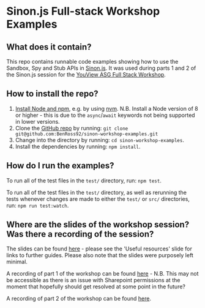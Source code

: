 # Sinon.js Full-stack Workshop Examples

## What does it contain?

This repo contains runnable code examples showing how to use the Sandbox, Spy and Stub APIs in [Sinon.js](https://sinonjs.org/). It was used during parts 1 and 2 of the Sinon.js session for the [YouView ASG Full Stack Workshop](https://wiki.youview.co.uk/pages/viewpage.action?spaceKey=NEXTGENYV&title=Full+Stack+Workshop+-+Agendas+and+Materials).

## How to install the repo?

1. [Install Node and npm](https://docs.npmjs.com/downloading-and-installing-node-js-and-npm#using-a-node-version-manager-to-install-nodejs-and-npm), e.g. by using [nvm](https://github.com/nvm-sh/nvm). N.B. Install a Node version of 8 or higher - this is due to the `async`/`await` keywords not being supported in lower versions.
2. Clone the [GitHub repo](https://github.com/BenRoss92/sinon-workshop-examples) by running: `git clone git@github.com:BenRoss92/sinon-workshop-examples.git` 
3. Change into the directory by running: `cd sinon-workshop-examples`.
4. Install the dependencies by running: `npm install`.

## How do I run the examples?

To run all of the test files in the `test/` directory, run: `npm test`.

To run all of the test files in the `test/` directory, as well as rerunning the tests whenever changes are made to either the `test/` or `src/` directories, run: `npm run test:watch`.

## Where are the slides of the workshop session? Was there a recording of the session?

The slides can be found [here](https://docs.google.com/presentation/d/1La3z-wvTVUSncNVAeWPXB1KkPqb62_by1OZSYWF_Mxc/edit?usp=sharing) - please see the 'Useful resources' slide for links to further guides. Please also note that the slides were purposely left minimal.

A recording of part 1 of the workshop can be found [here](https://youview-my.sharepoint.com/personal/ben_coveney_youview_com/_layouts/15/AccessDenied.aspx?Source=https%3A%2F%2Fyouview%2Dmy%2Esharepoint%2Ecom%2Fpersonal%2Fben%5Fcoveney%5Fyouview%5Fcom%2FDocuments%2FTeams%20Meeting%20Recordings%2FFull%20Stack%20Workshop%2D20211216%5F160327%2DMeeting%20Recording%2Emp4%3Fweb%3D1&correlation=5c371ba0%2De08c%2D3000%2D9325%2De19ed157a7c1&Type=item&name=530da026%2D591f%2D47f4%2D9e7d%2D895bf8ca5c12&listItemId=2521) - N.B. This may not be accessible as there is an issue with Sharepoint permissions at the moment that hopefully should get resolved at some point in the future?

A recording of part 2 of the workshop can be found [here](https://youview-my.sharepoint.com/personal/ben_coveney_youview_com/_layouts/15/onedrive.aspx?id=%2Fpersonal%2Fben%5Fcoveney%5Fyouview%5Fcom%2FDocuments%2FRecordings%2FFull%20Stack%20Workshop%2D20220127%5F160244%2DMeeting%20Recording%2Emp4&parent=%2Fpersonal%2Fben%5Fcoveney%5Fyouview%5Fcom%2FDocuments%2FRecordings).
